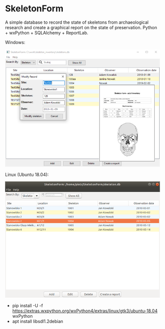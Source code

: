 # SkeletonForm
A simple database to record the state of skeletons from archaeological research and create a graphical report on the state of preservation.
Python + wxPython + SQLAlchemy + ReportLab.

Windows:

![Screen](/doc/screen.png)

Linux (Ubuntu 18.04):

![Screen](/doc/screen_linux.png)

 * pip install -U -f https://extras.wxpython.org/wxPython4/extras/linux/gtk3/ubuntu-18.04 wxPython
 * apt install libsdl1.2debian
 
